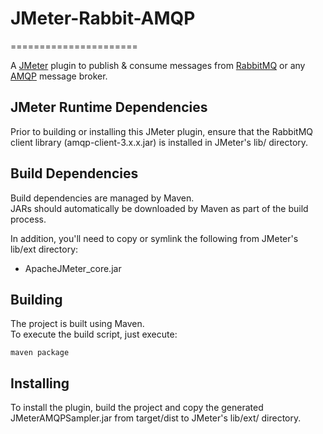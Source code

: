 # JMeter-Rabbit-AMQP #
======================

A [JMeter](http://jmeter.apache.org/) plugin to publish & consume messages from [RabbitMQ](http://www.rabbitmq.com/) or any [AMQP](http://www.amqp.org/) message broker.


JMeter Runtime Dependencies
---------------------------

Prior to building or installing this JMeter plugin, ensure that the RabbitMQ client library (amqp-client-3.x.x.jar) is installed in JMeter's lib/ directory.


Build Dependencies
------------------

Build dependencies are managed by Maven.<br>
JARs should automatically be downloaded by Maven as part of the build process.

In addition, you'll need to copy or symlink the following from JMeter's lib/ext directory:
* ApacheJMeter_core.jar

Building
--------

The project is built using Maven.<br>
To execute the build script, just execute:

```
maven package
```

Installing
----------

To install the plugin, build the project and copy the generated JMeterAMQPSampler.jar from target/dist to JMeter's lib/ext/ directory.
